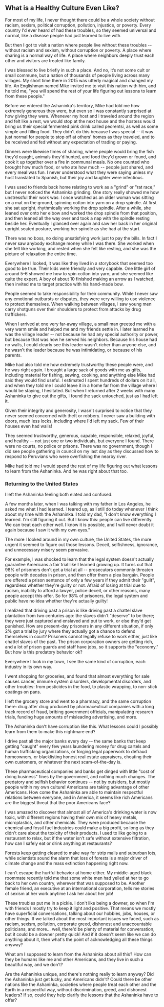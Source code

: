 ## What is a Healthy Culture Even Like?

For most of my life, I never thought there could be a whole society without racism, sexism, political corruption, pollution, injustice, or poverty. Every country I'd ever heard of had these troubles, so they seemed universal and normal, like a disease people had just learned to live with. 

But then I got to visit a nation where people live without these troubles -- without racism and sexism, without corruption or poverty. A place where sharing is a normal way of life. A place where neighbors deeply trust each other and visitors are treated like family.

I was blessed to live briefly in such a place. And no, it’s not some cult or small commune, but a nation of thousands of people living across many villages. My short time there in 2015 was utterly magical and changed my life. An Englishman named Mike invited me to visit this nation with him, and he told me, "you will spend the rest of your life figuring out lessons to learn from these people."

Before we entered the Ashaninka's territory, Mike had told me how extremely generous they were, but even so I was constantly surprised at how giving they were. Whenever my host and I traveled around the region and felt like a rest, we would stop at the next house and the hostess would bring us their special fermented pink drink called peorentsi, as well as some simple and filling food. They didn't do this because I was special -- it was just normal for people to stop off at others' homes as they traveled, and to be received and fed without any expectation of trading or paying.

Dinners were likewise times of sharing, where people would bring the fish they'd caught, animals they'd hunted, and food they'd grown or found, and cook it up together over a fire in communal meals. No one counted who brought how much food, or who ate how much -- people just shared, and every meal was fun. I never understood what they were saying unless my host translated to Spanish, but their joy and laughter were infectious.

I was used to friends back home relating to work as a "grind" or "rat race," but I never noticed the Ashaninka grinding. One story really showed me how unstressful their work was: I once watched as an older woman was sitting on a mat on the ground, spinning cotton into yarn on a drop spindle. At first she sat upright, rhythmically working the drop spindle. After a while, she leaned over onto her elbow and worked the drop spindle from that position, and then leaned all the way over and took a nap with the spindle resting beside her. Eventually I glanced over again and saw her back in her original upright seated posture, working her spindle as she had at the start.

There was no boss, no doing unsatisfying work just to pay the bills. In fact I never saw anybody exchange money while I was there. She worked when she felt like working, and rested when she felt like resting, and she was the picture of relaxation the entire time.

Everywhere I looked, it was like they lived in a storybook that seemed too good to be true. Their kids were friendly and very capable. One little girl of around 5-6 showed me how to spin cotton into yarn, and she seemed like quite the expert. A boy of about 10 finished making an arrow as I watched, then invited me to target practice with his hand-made bow.

People seemed to take responsibility for their community. While I never saw any emotional outbursts or disputes, they were very willing to use violence to protect themselves. When walking between villages, I saw young men carry shotguns over their shoulders to protect from attacks by drug traffickers. 

When I arrived at one very far-away village, a small man greeted me with a very warm smile and helped me and my friends settle in. I later learned he was the village leader -- not because he had any special authority or power, but because that was how he served his neighbors. Because his house had no walls, I could clearly see this leader wasn't richer than anyone else, and he wasn't the leader because he was intimidating, or because of his parents.

Mike had also told me how extremely trustworthy these people were, and he was right again. I brought a large sack of goods with me as gifts, including material for fishing, sewing, cooking, and anything else Mike had said they would find useful. I estimated I spent hundreds of dollars on it all, and when they told me I could leave it in a home far from the village where I would be staying, I hesitated. But when I returned after 2 weeks with many Ashaninka to give out the gifts, I found the sack untouched, just as I had left it.

Given their integrity and generosity, I wasn't surprised to notice that they never seemed concerned with theft or robbery. I never saw a building with doors, much less locks, including where I'd left my sack. Few of their houses even had walls!

They seemed trustworthy, generous, capable, responsible, relaxed, joyful, and healthy -- not just one or two individuals, but everyone I found. There were no courts, no police or prisons. There was no government, though I did see people gathering in council on my last day as they discussed how to respond to Peruvians who were overfishing the nearby river.

Mike had told me I would spend the rest of my life figuring out what lessons to learn from the Ashaninka. And he was right about that too.

### Returning to the United States

I left the Ashaninka feeling both elated and confused.

A few months later, when I was talking with my father in Los Angeles, he asked me what I had learned. I teared up, as I still do today whenever I think about my time with the Ashaninka. I told my dad, "I don't know everything I learned. I'm still figuring it out. But I know this: people can live differently. We can treat each other well. I know it is possible, and I will never doubt it again because I saw it with my own eyes."

The more I looked around in my own culture, the United States, the more urgent it seemed to figure out those lessons. Deceit, selfishness, ignorance, and unnecessary misery seem pervasive.

For example, I was shocked to learn that the legal system doesn't actually guarantee Americans a fair trial like I learned growing up. It turns out that 98% of prisoners don't get a trial at all -- prosecutors commonly threaten people with decades in prison, and then offer them a plea bargain. People are offered a prison sentence of only a few years if they admit their "guilt", regardless whether they're guilty or not. Afraid of losing at trial due to racism, inability to afford a lawyer, police deceit, or other reasons, many people accept this offer. So for 98% of prisoners, the legal system and public have no idea whether they're actually guilty!

I realized that driving past a prison is like driving past a chattel slave plantation from two centuries ago: the slaves didn't "deserve" to be there; they were just captured and enslaved and put to work, or else they'd get punished. How are present-day prisoners in any different situation, if only 2% got a trial by jury where they actually got a chance to defend themselves in court? Prisoners cannot legally refuse to work either, just like chattel slaves of the past. The prison corporation owners are getting rich, and a lot of prison guards and staff have jobs, so it supports the "economy." But how is this predatory behavior ok?

Everywhere I look in my town, I see the same kind of corruption, each industry in its own way.

I went shopping for groceries, and found that almost everything for sale causes cancer, immune system disorders, developmental disorders, and other troubles: from pesticides in the food, to plastic wrapping, to non-stick coatings on pans. 

I left the grocery store and went to a pharmacy, and the same corruption there: drug after drug produced by pharmaceutical companies with a long track record of fraud, bribing government officials, manipulating research trials, funding huge amounts of misleading advertising, and more.

The Ashaninka don't have corruption like this. What lessons could I possibly learn from them to make this nightmare end?

I drive past all the major banks every day -- the same banks that keep getting "caught" every few years laundering money for drug cartels and human trafficking organizations, or forging legal paperwork to defraud homeowners, or blacklisting honest real estate appraisers, cheating their own customers, or whatever the next scam-of-the-day is.

These pharmaceutical companies and banks get dinged with little "cost of doing business" fines by the government, and nothing much changes. The predatory and selfish behavior continues -- not by outsiders, but mostly people within my own culture! Americans are taking advantage of other Americans. How come the Ashaninka are able to maintain respectful relations between everyone, and in America, it seems like rich Americans are the biggest threat that the poor Americans face?

I was amazed to discover that almost all of America's drinking water is now toxic, with different regions having their own mix of heavy metals, microplastics, and other chemicals. They were produced because the chemical and fossil fuel industries could make a big profit, so long as they didn't care about the toxicity of their products. I used to like going to a restaurant to relax, but if the water isn't safe without extensive filtration, how can I safely eat or drink anything at restaurants?

Forests keep getting cleared to make way for strip malls and suburban lots, while scientists sound the alarm that loss of forests is a major driver of climate change and the mass extinction happening right now.

I can't escape the hurtful behavior at home either. My middle-aged black roommate recently told me that some white men had yelled at her to go back to her own country, wherever that was supposed to be. Another female friend, an executive at an international corporation, tells me stories of sexism at her work anytime I ask her about her job!

These troubles put me in a pickle. I don't like being a downer, so when I'm with friends I mostly try to keep it light and positive. That means we mostly have superficial conversations, talking about our hobbies, jobs, houses, or other things. If we talked about the most important issues we faced, such as racism, sexism, pollution, corporate greed, dishonest and unaccountable politicians, and more... well, there'd be plenty of material for conversation, but it could be a downer pretty quick! And if it doesn't seem like we can do anything about it, then what's the point of acknowledging all these things anyway?

What am I supposed to learn from the Ashaninka about all this? How can they be humans like me and other Americans, and they live in such a beautiful way, and we don't?

Are the Ashaninka unique, and there's nothing really to learn anyway? Did the Ashaninka just get lucky, and Americans didn't? Could there be other nations like the Ashaninka, societies where people treat each other and the Earth in a respectful way, without discrimination, greed, and dishonest leaders? If so, could they help clarify the lessons that the Ashaninka have to offer?
